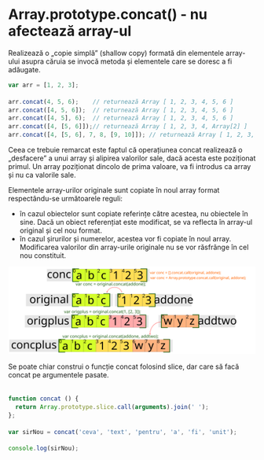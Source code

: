 # Array.prototype.concat() - nu afectează array-ul

Realizează o „copie simplă” (shallow copy) formată din elementele array-ului asupra căruia se invocă metoda și elementele care se doresc a fi adăugate.

```js
var arr = [1, 2, 3];

arr.concat(4, 5, 6);    // returnează Array [ 1, 2, 3, 4, 5, 6 ]
arr.concat([4, 5, 6]);  // returnează Array [ 1, 2, 3, 4, 5, 6 ]
arr.concat([4, 5], 6);  // returnează Array [ 1, 2, 3, 4, 5, 6 ]
arr.concat([4, [5, 6]]);// returnează Array [ 1, 2, 3, 4, Array[2] ]
arr.concat([4, [5, 6], 7, 8, [9, 10]]); // returnează Array [ 1, 2, 3, 4, Array[2], 7, 8, Array[2] ]
```

Ceea ce trebuie remarcat este faptul că operațiunea concat realizează o „desfacere” a unui array și alipirea valorilor sale, dacă acesta este poziționat primul. Un array poziționat dincolo de prima valoare, va fi introdus ca array și nu ca valorile sale.

Elementele array-urilor originale sunt copiate în noul array format respectându-se următoarele reguli:
- în cazul obiectelor sunt copiate referințe către acestea, nu obiectele în sine. Dacă un obiect referențiat este modificat, se va reflecta în array-ul original și cel nou format.
- în cazul șirurilor și numerelor, acestea vor fi copiate în noul array. Modificarea valorilor din array-urile originale nu se vor răsfrânge în cel nou constituit.

![Array.prototype.concat()](ArrayConcat.svg)

Se poate chiar construi o funcție concat folosind slice, dar care să facă concat pe argumentele pasate.

```js

function concat () {
  return Array.prototype.slice.call(arguments).join(' ');
};

var sirNou = concat('ceva', 'text', 'pentru', 'a', 'fi', 'unit');

console.log(sirNou);
```
